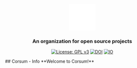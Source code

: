 <div align="center">

<a href="https://github.com/corsum/corsum-info"><img src="logo.png" width="17%"></img></a>
### An organization for open source projects
[![License: GPL v3](https://img.shields.io/badge/License-GPLv3-white)](https://www.gnu.org/licenses/gpl-3.0)
[![DOI](https://img.shields.io/badge/DOI-10.5281/zenodo.8216963-white)](https://doi.org/10.5281/zenodo.8216963)
[![IO](https://img.shields.io/badge/sponsor-corsum-white)](https://github.com/sponsors/corsum)
</div>
 ## Corsum - Info
 **Welcome to Corsum!**
